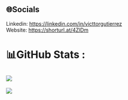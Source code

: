 
## 🌐Socials
Linkedin: https://linkedin.com/in/victtorgutierrez <br/>
Website: https://shorturl.at/4ZlDm 

# 📊GitHub Stats :
![](https://github-readme-streak-stats.herokuapp.com/?user=v-gutierrez&theme=algolia&hide_border=false)
---
![](https://komarev.com/ghpvc/?username=v-gutierrez&label=Visitors+Count&color=brightgreen)


